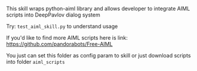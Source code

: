This skill wraps python-aiml library and allows developer to integrate AIML scripts into DeepPavlov dialog system

Try: `test_aiml_skill.py` to understand usage 

If you'd like to find more AIML scripts here is link:
https://github.com/pandorabots/Free-AIML 

You just can set this folder as config param to skill or just download scripts into folder `aiml_scripts`